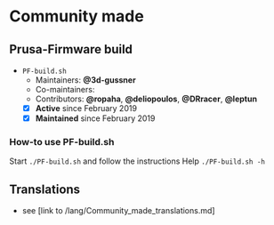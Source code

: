 # Community made

## Prusa-Firmware build
- `PF-build.sh`
  - Maintainers: **@3d-gussner**
  - Co-maintainers:
  - Contributors: **@ropaha**, **@deliopoulos**, **@DRracer**, **@leptun**
  - [X] **Active**      since February 2019
  - [X] **Maintained**  since February 2019

### How-to use PF-build.sh
Start `./PF-build.sh` and follow the instructions
Help `./PF-build.sh -h`

## Translations
- see [link to /lang/Community_made_translations.md]